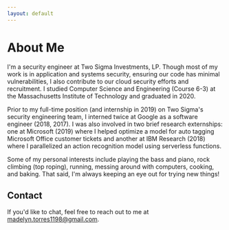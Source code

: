 ```yaml
---
layout: default
---
```


# About Me

I'm a security engineer at Two Sigma Investments, LP. Though most of my work is in application and systems security, ensuring our code has minimal vulnerabilities, I also contribute to our cloud security efforts and recruitment. I studied Computer Science and Engineering (Course 6-3) at the Massachusetts Institute of Technology and graduated in 2020.

Prior to my full-time position (and internship in 2019) on Two Sigma's security engineering team, I interned twice at Google as a software engineer (2018, 2017). I was also involved in two brief research externships: one at Microsoft (2019) where I helped optimize a model for auto tagging Microsoft Office customer tickets and another at IBM Research (2018) where I parallelized an action recognition model using serverless functions.

Some of my personal interests include playing the bass and piano, rock climbing (top roping), running, messing around with computers, cooking, and baking. That said, I'm always keeping an eye out for trying new things!

## Contact
If you'd like to chat, feel free to reach out to me at [madelyn.torres1198@gmail.com](mailto:madelyn.torres1198@gmail.com).
